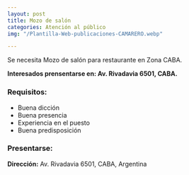 ```yaml
---
layout: post
title: Mozo de salón
categories: Atención al público
img: "/Plantilla-Web-publicaciones-CAMARERO.webp"

---
```


Se necesita Mozo de salón para restaurante en Zona CABA.

**Interesados prensentarse en: Av. Rivadavia 6501, CABA.**

### Requisitos:

* Buena dicción
* Buena presencia
* Experiencia en el puesto
* Buena predisposición

### Presentarse:

**Dirección:** Av. Rivadavia 6501, CABA, Argentina